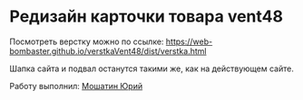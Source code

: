 # Редизайн карточки товара vent48

Посмотреть верстку можно по ссылке: https://web-bombaster.github.io/verstkaVent48/dist/verstka.html

Шапка сайта и подвал останутся такими же, как на действующем сайте.

Работу выполнил: [Мошатин Юрий](https://vk.com/moshatin)
